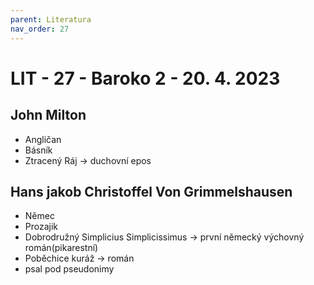 ```yaml
---
parent: Literatura
nav_order: 27
---
```

# LIT - 27 - Baroko 2 - 20. 4. 2023
## John Milton
- Angličan
- Básník
- Ztracený Ráj -> duchovní epos

## Hans jakob Christoffel Von Grimmelshausen
- Němec
- Prozajik
- Dobrodružný Simplicius Simplicissimus -> první německý výchovný román(pikarestní)
- Poběchice kuráž -> román
- psal pod pseudonimy